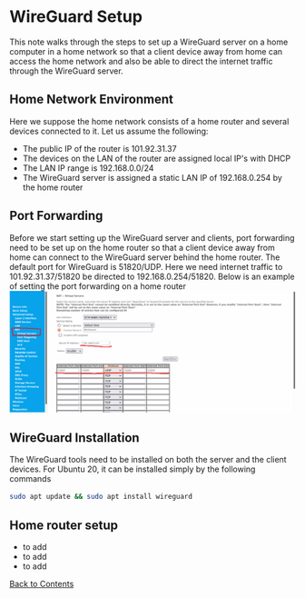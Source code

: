 # WireGuard Setup

This note walks through the steps to set up a WireGuard server on a home computer in a home network so that a client device away from home can access the home network and also be able to direct the internet traffic through the WireGuard server.

## Home Network Environment
Here we suppose the home network consists of a home router and several devices connected to it. Let us assume the following:
- The public IP of the router is 101.92.31.37
- The devices on the LAN of the router are assigned local IP's with DHCP
- The LAN IP range is 192.168.0.0/24
- The WireGuard server is assigned a static LAN IP of 192.168.0.254 by the home router

## Port Forwarding
Before we start setting up the WireGuard server and clients, port forwarding need to be set up on the home router so that a client device away from home can connect to the WireGuard server behind the home router. The default port for WireGuard is 51820/UDP. Here we need internet traffic to 101.92.31.37/51820 be directed to 192.168.0.254/51820. Below is an example of setting the port forwarding on a home router
![Image](../data/Port-Forward.png)

## WireGuard Installation
The WireGuard tools need to be installed on both the server and the client devices. For Ubuntu 20, it can be installed simply by the following commands
```bash
sudo apt update && sudo apt install wireguard
```

## Home router setup
* to add
* to add
* to add

[Back to Contents](../README.md)
